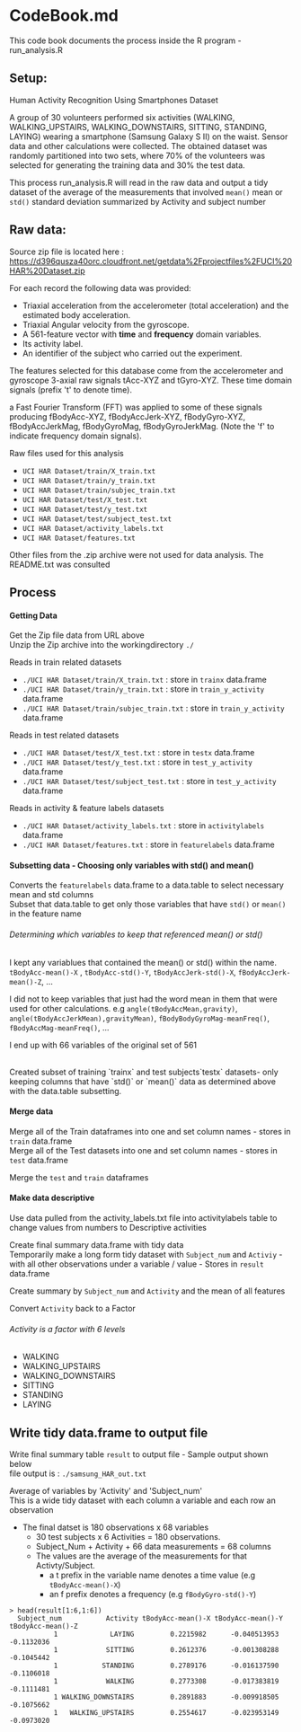 
# CodeBook.md
This code book documents the process inside the R program - run_analysis.R

## Setup:
Human Activity Recognition Using Smartphones Dataset

A group of 30 volunteers performed six activities (WALKING, WALKING_UPSTAIRS, WALKING_DOWNSTAIRS, SITTING, STANDING, LAYING) wearing a smartphone (Samsung Galaxy S II) on the waist.
Sensor data and other calculations were collected. The obtained dataset was randomly partitioned into two sets, where 70% of the volunteers was selected for generating the training data and 30% the test data.

This process run_analysis.R will read in the raw data and output a tidy dataset of the average of the measurements that involved `mean()` mean or `std()` standard deviation summarized by Activity and subject number

## Raw data: 
Source zip file is located here : 
https://d396qusza40orc.cloudfront.net/getdata%2Fprojectfiles%2FUCI%20HAR%20Dataset.zip

For each record the following data was provided:
* Triaxial acceleration from the accelerometer (total acceleration) and the estimated body acceleration.
* Triaxial Angular velocity from the gyroscope. 
* A 561-feature vector with __time__ and **frequency** domain variables. 
* Its activity label. 
* An identifier of the subject who carried out the experiment.

The features selected for this database come from the accelerometer and gyroscope 3-axial raw signals tAcc-XYZ and tGyro-XYZ. These time domain signals (prefix 't' to denote time).

a Fast Fourier Transform (FFT) was applied to some of these signals producing fBodyAcc-XYZ, fBodyAccJerk-XYZ, fBodyGyro-XYZ, fBodyAccJerkMag, fBodyGyroMag, fBodyGyroJerkMag. (Note the 'f' to indicate frequency domain signals). 

Raw files used for this analysis
* `UCI HAR Dataset/train/X_train.txt`
* `UCI HAR Dataset/train/y_train.txt`
* `UCI HAR Dataset/train/subjec_train.txt`
* `UCI HAR Dataset/test/X_test.txt`
* `UCI HAR Dataset/test/y_test.txt`
* `UCI HAR Dataset/test/subject_test.txt`
* `UCI HAR Dataset/activity_labels.txt`
* `UCI HAR Dataset/features.txt`

Other files from the .zip archive were not used for data analysis.  The README.txt was consulted

## Process

#### Getting Data

Get the Zip file data from URL above<br>
Unzip the Zip archive into the workingdirectory `./` 

Reads in train related datasets
* `./UCI HAR Dataset/train/X_train.txt`        : store in `trainx` data.frame
* `./UCI HAR Dataset/train/y_train.txt`        : store in `train_y_activity` data.frame
* `./UCI HAR Dataset/train/subjec_train.txt`   : store in `train_y_activity` data.frame

Reads in test related datasets
* `./UCI HAR Dataset/test/X_test.txt`          : store in `testx` data.frame
* `./UCI HAR Dataset/test/y_test.txt`          : store in `test_y_activity` data.frame
* `./UCI HAR Dataset/test/subject_test.txt`    : store in `test_y_activity` data.frame

Reads in activity & feature labels datasets
* `./UCI HAR Dataset/activity_labels.txt`      : store in `activitylabels` data.frame
* `./UCI HAR Dataset/features.txt`             : store in `featurelabels` data.frame

#### Subsetting data - Choosing only variables with std() and mean()
Converts the `featurelabels` data.frame to a data.table to select necessary mean and std columns <br>
Subset that data.table to get only those variables that have `std()` or `mean()` in the feature name<br>

###### Determining which variables to keep that referenced mean() or std()
I kept any variablues that contained the mean() or std() within the name. 
`tBodyAcc-mean()-X` , `tBodyAcc-std()-Y`, `tBodyAccJerk-std()-X`, `fBodyAccJerk-mean()-Z`, ...

I did not to keep variables that just had the word mean in them that were used for other calculations.  e.g `angle(tBodyAccMean,gravity)`, `angle(tBodyAccJerkMean),gravityMean)`, `fBodyBodyGyroMag-meanFreq()`, `fBodyAccMag-meanFreq()`, ...

I end up with 66 variables of the original set of 561 

<br>
Created subset of training `trainx` and test subjects`testx` datasets- only keeping columns that have `std()` or `mean()` data as determined above with the data.table subsetting.

#### Merge data
Merge all of the Train dataframes into one and set column names - stores in `train` data.frame <br>
Merge all of the Test datasets into one and set column names  - stores in `test` data.frame

Merge the `test` and `train` dataframes

#### Make data descriptive
Use data pulled from the activity_labels.txt file into activitylabels table to change values from numbers to Descriptive activities 

Create final summary data.frame with tidy data <br>
Temporarily make a long form tidy dataset with `Subject_num` and `Activiy` - with all other observations under a variable / value  - Stores in `result` data.frame

Create summary by `Subject_num` and `Activity` and the mean of all features

Convert `Activity` back to a Factor 
###### Activity is a factor with 6 levels 
* WALKING
* WALKING_UPSTAIRS
* WALKING_DOWNSTAIRS
* SITTING
* STANDING
* LAYING

## Write tidy data.frame to output file
Write final summary table `result` to output file - Sample output shown below <br>
file output is : `./samsung_HAR_out.txt`

Average of variables by 'Activity' and 'Subject_num' <br>
This is a wide tidy dataset with each column a variable and each row an observation <br>
* The final datset is 180 observations x 68 variables  
    + 30 test subjects x 6 Activities = 180 observations.   
    + Subject_Num + Activity + 66 data measurements = 68 columns
    + The values are the average of the measurements for that Activty/Subject. 
        + a t prefix in the variable name denotes a time value (e.g `tBodyAcc-mean()-X`)
        + an f prefix denotes a frequency (e.g `fBodyGyro-std()-Y`)
    
```{r}
> head(result[1:6,1:6])
  Subject_num           Activity tBodyAcc-mean()-X tBodyAcc-mean()-Y tBodyAcc-mean()-Z
           1             LAYING         0.2215982      -0.040513953        -0.1132036
           1            SITTING         0.2612376      -0.001308288        -0.1045442
           1           STANDING         0.2789176      -0.016137590        -0.1106018
           1            WALKING         0.2773308      -0.017383819        -0.1111481
           1 WALKING_DOWNSTAIRS         0.2891883      -0.009918505        -0.1075662
           1   WALKING_UPSTAIRS         0.2554617      -0.023953149        -0.0973020
```
